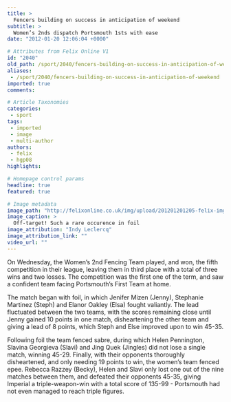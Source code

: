 ```yaml
---
title: >
  Fencers building on success in anticipation of weekend
subtitle: >
  Women’s 2nds dispatch Portsmouth 1sts with ease
date: "2012-01-20 12:06:04 +0000"

# Attributes from Felix Online V1
id: "2040"
old_path: /sport/2040/fencers-building-on-success-in-anticipation-of-weekend
aliases:
 - /sport/2040/fencers-building-on-success-in-anticipation-of-weekend
imported: true
comments:

# Article Taxonomies
categories:
 - sport
tags:
 - imported
 - image
 - multi-author
authors:
 - felix
 - hgp08
highlights:

# Homepage control params
headline: true
featured: true

# Image metadata
image_path: "http://felixonline.co.uk/img/upload/201201201205-felix-img_8922.jpg"
image_caption: >
  Off-target! Such a rare occurence in foil
image_attribution: "Indy Leclercq"
image_attribution_link: ""
video_url: ""
---
```


On Wednesday, the Women’s 2nd Fencing Team played, and won, the fifth competition in their league, leaving them in third place with a total of three wins and two losses. The competition was the first one of the term, and saw a confident team facing Portsmouth’s First Team at home.

The match began with foil, in which Jenifer Mizen (Jenny), Stephanie Martinez (Steph) and Elanor Oakley (Elsa) fought valiantly. The lead fluctuated between the two teams, with the scores remaining close until Jenny gained 10 points in one match, disheartening the other team and giving a lead of 8 points, which Steph and Else improved upon to win 45-35.

Following foil the team fenced sabre, during which Helen Pennington, Slavina Georgieva (Slavi) and Jing Quek (Jingles) did not lose a single match, winning 45-29. Finally, with their opponents thoroughly disheartened, and only needing 19 points to win, the women’s team fenced epee. Rebecca Razzey (Becky), Helen and Slavi only lost one out of the nine matches between them, and defeated their opponents 45-35, giving Imperial a triple-weapon-win with a total score of 135-99 - Portsmouth had not even managed to reach triple figures.

